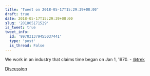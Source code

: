 ```yaml
---
title: 'Tweet on 2018-05-17T15:29:39+00:00'
draft: true
date: 2018-05-17T15:29:39+00:00
slug: '201805171529'
is_tweet: true
tweet_info:
  id: '997031379455037441'
  type: 'post'
  is_thread: False
---
```




We work in an industry that claims time began on Jan 1, 1970. - [@trek](https://x.com/trek)

[Discussion](https://x.com/sytelus/status/997031379455037441)
